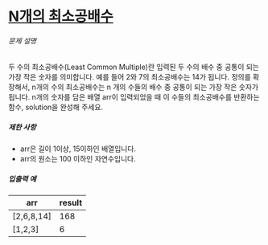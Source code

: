 # [N개의 최소공배수](https://school.programmers.co.kr/learn/courses/30/lessons/12953)


###### 문제 설명


두 수의 최소공배수(Least Common Multiple)란 입력된 두 수의 배수 중 공통이 되는 가장 작은 숫자를 의미합니다. 예를 들어 2와 7의 최소공배수는 14가 됩니다. 정의를 확장해서, n개의 수의 최소공배수는 n 개의 수들의 배수 중 공통이 되는 가장 작은 숫자가 됩니다. n개의 숫자를 담은 배열 arr이 입력되었을 때 이 수들의 최소공배수를 반환하는 함수, solution을 완성해 주세요. 


##### 제한 사항


* arr은 길이 1이상, 15이하인 배열입니다.
* arr의 원소는 100 이하인 자연수입니다.


##### 입출력 예




| arr | result |
| --- | --- |
| \[2,6,8,14] | 168 |
| \[1,2,3] | 6 |


